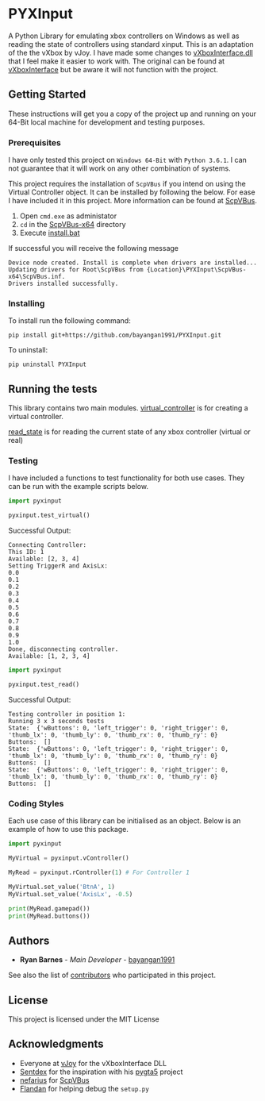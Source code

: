 # PYXInput

A Python Library for emulating xbox controllers on Windows as well as reading the state of controllers using standard xinput. This is an adaptation of the the vXbox by vJoy. I have made some changes to [vXboxInterface.dll](https://github.com/bayangan1991/vXboxInterface) that I feel make it easier to work with. The original can be found at [vXboxInterface](http://vjoystick.sourceforge.net/site/index.php/vxbox) but be aware it will not function with the project.

## Getting Started

These instructions will get you a copy of the project up and running on your 64-Bit local machine for development and testing purposes.

### Prerequisites

I have only tested this project on `Windows 64-Bit` with `Python 3.6.1`. I can not guarantee that it will work on any other combination of systems.

This project requires the installation of `ScpVBus` if you intend on using the Virtual Controller object. It can be installed by following the below. For ease I have included it in this project. More information can be found at [ScpVBus](https://github.com/nefarius/ScpVBus).


1. Open `cmd.exe` as administator
2. `cd` in the [ScpVBus-x64](/ScpVBus-x64) directory
3. Execute [install.bat](/ScpVBus-x64/install.bat)

If successful you will receive the following message

```
Device node created. Install is complete when drivers are installed...
Updating drivers for Root\ScpVBus from {Location}\PYXInput\ScpVBus-x64\ScpVBus.inf.
Drivers installed successfully.
```

### Installing

To install run the following command:

```
pip install git+https://github.com/bayangan1991/PYXInput.git
```

To uninstall:

```
pip uninstall PYXInput
```

## Running the tests

This library contains two main modules. [virtual_controller](/PYXInput/virtual_controller.py) is for creating a virtual controller.

[read_state](/PYXInput//read_state.py) is for reading the current state of any xbox controller (virtual or real)

### Testing

I have included a functions to test functionality for both use cases. They can be run with the example scripts below.

```python
import pyxinput

pyxinput.test_virtual()
```

Successful Output:
```
Connecting Controller:
This ID: 1
Available: [2, 3, 4]
Setting TriggerR and AxisLx:
0.0
0.1
0.2
0.3
0.4
0.5
0.6
0.7
0.8
0.9
1.0
Done, disconnecting controller.
Available: [1, 2, 3, 4]
```

```python
import pyxinput

pyxinput.test_read()
```

Successful Output:
```
Testing controller in position 1:
Running 3 x 3 seconds tests
State:  {'wButtons': 0, 'left_trigger': 0, 'right_trigger': 0, 'thumb_lx': 0, 'thumb_ly': 0, 'thumb_rx': 0, 'thumb_ry': 0}
Buttons:  []
State:  {'wButtons': 0, 'left_trigger': 0, 'right_trigger': 0, 'thumb_lx': 0, 'thumb_ly': 0, 'thumb_rx': 0, 'thumb_ry': 0}
Buttons:  []
State:  {'wButtons': 0, 'left_trigger': 0, 'right_trigger': 0, 'thumb_lx': 0, 'thumb_ly': 0, 'thumb_rx': 0, 'thumb_ry': 0}
Buttons:  []
```

### Coding Styles

Each use case of this library can be initialised as an object. Below is an example of how to use this package.

```python
import pyxinput

MyVirtual = pyxinput.vController()

MyRead = pyxinput.rController(1) # For Controller 1

MyVirtual.set_value('BtnA', 1)
MyVirtual.set_value('AxisLx', -0.5)

print(MyRead.gamepad())
print(MyRead.buttons())
```

## Authors

* **Ryan Barnes** - *Main Developer* - [bayangan1991](https://github.com/bayangan1991)

See also the list of [contributors](https://github.com/bayangan1991/PYXInput/graphs/contributors) who participated in this project.

## License

This project is licensed under the MIT License

## Acknowledgments

* Everyone at [vJoy](http://vjoystick.sourceforge.net/site/) for the vXboxInterface DLL
* [Sentdex](https://github.com/Sentdex) for the inspiration with his [pygta5](https://github.com/Sentdex/pygta5) project
* [nefarius](https://github.com/nefarius) for [ScpVBus](https://github.com/nefarius/ScpVBus)
* [Flandan](https://github.com/flandan) for helping debug the `setup.py`

